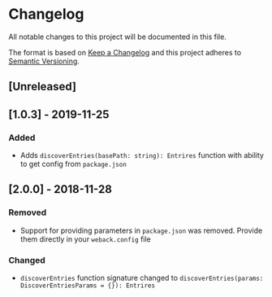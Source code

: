 # Changelog
All notable changes to this project will be documented in this file.

The format is based on [Keep a Changelog](http://keepachangelog.com/en/1.0.0/)
and this project adheres to [Semantic Versioning](http://semver.org/spec/v2.0.0.html).

## [Unreleased]

## [1.0.3] - 2019-11-25
### Added
- Adds `discoverEntries(basePath: string): Entrires` function with ability to get config from `package.json`

## [2.0.0] - 2018-11-28
### Removed
- Support for providing parameters in `package.json` was removed. Provide them directly in your `weback.config` file

### Changed
- `discoverEntries` function signature changed to `discoverEntries(params: DiscoverEntriesParams = {}): Entrires` 
